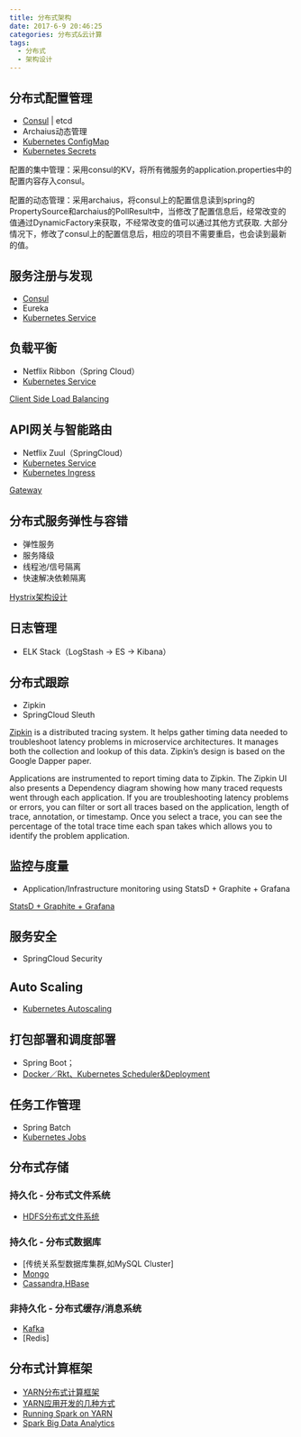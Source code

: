 ```yaml
---
title: 分布式架构
date: 2017-6-9 20:46:25
categories: 分布式&云计算
tags:
  - 分布式
  - 架构设计
---
```


## 分布式配置管理
  - [Consul](/consul) | etcd
  - Archaius动态管理
  - [Kubernetes ConfigMap](/kubernetes-configmap/)
  - [Kubernetes Secrets](/kubernetes-secrets/)

配置的集中管理：采用consul的KV，将所有微服务的application.properties中的配置内容存入consul。

配置的动态管理：采用archaius，将consul上的配置信息读到spring的PropertySource和archaius的PollResult中，当修改了配置信息后，经常改变的值通过DynamicFactory来获取，不经常改变的值可以通过其他方式获取. 大部分情况下，修改了consul上的配置信息后，相应的项目不需要重启，也会读到最新的值。

## 服务注册与发现
  - [Consul](/consul/)
  - Eureka
  - [Kubernetes Service](/kubernetes/#service)

## 负载平衡
  - Netflix Ribbon（Spring Cloud）
  - [Kubernetes Service](/kubernetes/#service)

  [Client Side Load Balancing](/consul/)

## API网关与智能路由
  - Netflix Zuul（SpringCloud）
  - [Kubernetes Service](/kubernetes/#service)
  - [Kubernetes Ingress](/kubernetes-ingress/)

  [Gateway](/gateway/)

## 分布式服务弹性与容错
 - 弹性服务
 - 服务降级
 - 线程池/信号隔离
 - 快速解决依赖隔离

 [Hystrix架构设计](/Hystrix/)

## 日志管理
  - ELK Stack（LogStash -> ES -> Kibana）

## 分布式跟踪
  - Zipkin
  - SpringCloud Sleuth

  [Zipkin](/zipkin/) is a distributed tracing system. It helps gather timing data needed to troubleshoot latency problems in microservice architectures. It manages both the collection and lookup of this data. Zipkin’s design is based on the Google Dapper paper.

  Applications are instrumented to report timing data to Zipkin. The Zipkin UI also presents a Dependency diagram showing how many traced requests went through each application. If you are troubleshooting latency problems or errors, you can filter or sort all traces based on the application, length of trace, annotation, or timestamp. Once you select a trace, you can see the percentage of the total trace time each span takes which allows you to identify the problem application.

## 监控与度量
  - Application/Infrastructure monitoring using StatsD + Graphite + Grafana

  [StatsD + Graphite + Grafana](/sgg/)

## 服务安全
  - SpringCloud Security

## Auto Scaling
  - [Kubernetes Autoscaling](/kubernetes/#Autoscaling)

## 打包部署和调度部署
  - Spring Boot；
  - [Docker／Rkt、Kubernetes Scheduler&Deployment](/kubernetes/#Deployment)

## 任务工作管理
  - Spring Batch
  - [Kubernetes Jobs](/kubernetes/#Job)


## 分布式存储
### 持久化 - 分布式文件系统
- [HDFS分布式文件系统](/hdfs/)

### 持久化 - 分布式数据库
- [传统关系型数据库集群,如MySQL Cluster]
- [Mongo](/mongo/)
- [Cassandra,HBase](/hbase/)

### 非持久化 - 分布式缓存/消息系统
- [Kafka](/kafka/)
- [Redis]

## 分布式计算框架
  - [YARN分布式计算框架](/yarn/)
  - [YARN应用开发的几种方式](/yarn-appdev/)
  - [Running Spark on YARN](/running-spark-on-yarn/)
  - [Spark Big Data Analytics](spark.md)
